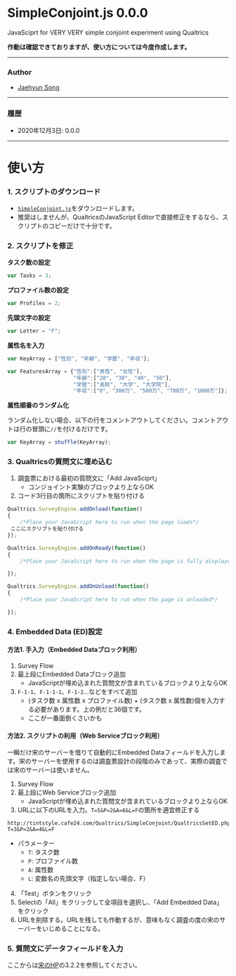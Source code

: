 # SimpleConjoint.js 0.0.0

JavaSciprt for VERY VERY simple conjoint experiment using Qualtrics

**作動は確認できておりますが、使い方については今度作成します。**

---

### Author

* [Jaehyun Song](https://www.jaysong.net)

---

### 履歴
* 2020年12月3日: 0.0.0

---

# 使い方

### 1. スクリプトのダウンロード

* [`SimpleConjoint.js`](https://github.com/JaehyunSong/SimpleConjoint.js/raw/main/SimpleConjoint.js)をダウンロードします。
* 推奨はしませんが、QualtricsのJavaScript Editorで直接修正をするなら、スクリプトのコピーだけで十分です。

### 2. スクリプトを修正

**タスク数の設定**
```javascript
var Tasks = 3;
```

**プロファイル数の設定**
```javascript
var Profiles = 2;
```

**先頭文字の設定**
```javascript
var Letter = "F";
```

**属性名を入力**
```javascript
var KeyArray = ["性別", "年齢", "学歴", "年収"];
```


```javascript
var FeaturesArray = {"性別":["男性", "女性"], 
                     "年齢":["20", "30", "40", "50"],
                     "学歴":["高校", "大学", "大学院"],
                     "年収":["0", "300万", "500万", "700万", "1000万"]};
```

**属性順番のランダム化**

ランダム化しない場合、以下の行をコメントアウトしてください。コメントアウトは行の冒頭に`//`を付けるだけです。

```javascript
var KeyArray = shuffle(KeyArray);
```

### 3. Qualtricsの質問文に埋め込む

1. 調査票における最初の質問文に「Add JavaSciprt」
    * コンジョイント実験のブロックより上ならOK
2. コード3行目の箇所にスクリプトを貼り付ける

```javascript
Qualtrics.SurveyEngine.addOnload(function()
{
	/*Place your JavaScript here to run when the page loads*/
 ここにスクリプトを貼り付ける
});

Qualtrics.SurveyEngine.addOnReady(function()
{
	/*Place your JavaScript here to run when the page is fully displayed*/

});

Qualtrics.SurveyEngine.addOnUnload(function()
{
	/*Place your JavaScript here to run when the page is unloaded*/

});
```

### 4. Embedded Data (ED)設定

#### 方法1. 手入力（Embedded Dataブロック利用）

1. Survey Flow
2. 最上段にEmbedded Dataブロック追加
    * JavaScriptが埋め込まれた質問文が含まれているブロックより上ならOK
3. `F-1-1`、`F-1-1-1`、`F-1-2`...などをすべて追加
    * (タスク数 x 属性数 x プロファイル数) + (タスク数 x 属性数)個を入力する必要があります。上の例だと36個です。
    * ここが一番面倒くさいかも

#### 方法2. スクリプトの利用（Web Serviceブロック利用）

一瞬だけ宋のサーバーを借りて自動的にEmbedded Dataフィールドを入力します。宋のサーバーを使用するのは調査票設計の段階のみであって、実際の調査では宋のサーバーは使いません。

1. Survey Flow
2. 最上段にWeb Serviceブロック追加
    * JavaScriptが埋め込まれた質問文が含まれているブロックより上ならOK
3. URLに以下のURLを入力。`T=5&P=2&A=6&L=F`の箇所を適宜修正する

```
http://tintstyle.cafe24.com/Qualtrics/SimpleConjoint/QualtricsSetED.php?T=3&P=2&A=4&L=F
```

* パラメーター
  * `T`: タスク数
  * `P`: プロファイル数
  * `A`: 属性数
  * `L`: 変数名の先頭文字（指定しない場合、F）

4. 「Test」ボタンをクリック
5. Selectの「All」をクリックして全項目を選択し、「Add Embedded Data」をクリック
6. URLを削除する。URLを残しても作動するが、意味もなく調査の度の宋のサーバーをいじめることになる。

### 5. 質問文にデータフィールドを入力

ここからは[宋のHP](https://www.jaysong.net/studynote/methodology/qualtrics_conjoint/)の3.2.2を参照してください。
